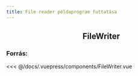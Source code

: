 ```yaml
---
title: File reader példaprogram futtatása
---
```

<h2 style="text-align:center;">FileWriter</h2>

<FileWriter />

### Forrás:

<<< @/docs/.vuepress/components/FileWriter.vue